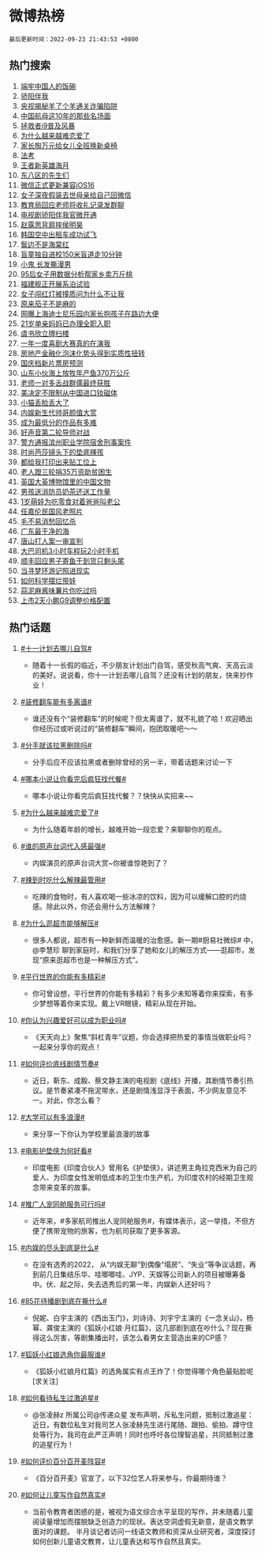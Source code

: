 # 微博热榜

`最后更新时间：2022-09-23 21:43:53 +0800`

## 热门搜索

1. [端牢中国人的饭碗](https://m.weibo.cn/search?containerid=100103type%3D1%26t%3D10%26q%3D%23%E7%AB%AF%E7%89%A2%E4%B8%AD%E5%9B%BD%E4%BA%BA%E7%9A%84%E9%A5%AD%E7%A2%97%23&stream_entry_id=51&isnewpage=1&extparam=seat%3D1%26cate%3D10103%26dgr%3D0%26filter_type%3Drealtimehot%26c_type%3D51%26pos%3D0%26display_time%3D1663940631%26pre_seqid%3D166394063180004172299&luicode=10000011&lfid=106003type%253D25%2526t%253D3%2526disable_hot%253D1%2526filter_type%253Drealtimehot)
1. [骄阳伴我](https://m.weibo.cn/search?containerid=100103type%3D1%26t%3D10%26q%3D%E9%AA%84%E9%98%B3%E4%BC%B4%E6%88%91&stream_entry_id=31&isnewpage=1&extparam=seat%3D1%26band_rank%3D1%26q%3D%25E9%25AA%2584%25E9%2598%25B3%25E4%25BC%25B4%25E6%2588%2591%26dgr%3D0%26c_type%3D31%26pos%3D0%26lcate%3D5001%26realpos%3D1%26filter_type%3Drealtimehot%26flag%3D0%26cate%3D0%26display_time%3D1663940631%26pre_seqid%3D166394063180004172299&luicode=10000011&lfid=106003type%253D25%2526t%253D3%2526disable_hot%253D1%2526filter_type%253Drealtimehot)
1. [央视揭秘羊了个羊通关诈骗陷阱](https://m.weibo.cn/search?containerid=100103type%3D1%26t%3D10%26q%3D%23%E5%A4%AE%E8%A7%86%E6%8F%AD%E7%A7%98%E7%BE%8A%E4%BA%86%E4%B8%AA%E7%BE%8A%E9%80%9A%E5%85%B3%E8%AF%88%E9%AA%97%E9%99%B7%E9%98%B1%23&stream_entry_id=31&isnewpage=1&extparam=seat%3D1%26band_rank%3D2%26q%3D%2523%25E5%25A4%25AE%25E8%25A7%2586%25E6%258F%25AD%25E7%25A7%2598%25E7%25BE%258A%25E4%25BA%2586%25E4%25B8%25AA%25E7%25BE%258A%25E9%2580%259A%25E5%2585%25B3%25E8%25AF%2588%25E9%25AA%2597%25E9%2599%25B7%25E9%2598%25B1%2523%26dgr%3D0%26c_type%3D31%26pos%3D1%26lcate%3D5001%26realpos%3D2%26filter_type%3Drealtimehot%26flag%3D2%26cate%3D0%26display_time%3D1663940631%26pre_seqid%3D166394063180004172299&luicode=10000011&lfid=106003type%253D25%2526t%253D3%2526disable_hot%253D1%2526filter_type%253Drealtimehot)
1. [中国航母这10年的那些名场面](https://m.weibo.cn/search?containerid=100103type%3D1%26t%3D10%26q%3D%23%E4%B8%AD%E5%9B%BD%E8%88%AA%E6%AF%8D%E8%BF%9910%E5%B9%B4%E7%9A%84%E9%82%A3%E4%BA%9B%E5%90%8D%E5%9C%BA%E9%9D%A2%23&stream_entry_id=31&isnewpage=1&extparam=seat%3D1%26band_rank%3D3%26q%3D%2523%25E4%25B8%25AD%25E5%259B%25BD%25E8%2588%25AA%25E6%25AF%258D%25E8%25BF%259910%25E5%25B9%25B4%25E7%259A%2584%25E9%2582%25A3%25E4%25BA%259B%25E5%2590%258D%25E5%259C%25BA%25E9%259D%25A2%2523%26dgr%3D0%26c_type%3D31%26pos%3D2%26lcate%3D5001%26realpos%3D3%26filter_type%3Drealtimehot%26flag%3D0%26cate%3D0%26display_time%3D1663940631%26pre_seqid%3D166394063180004172299&luicode=10000011&lfid=106003type%253D25%2526t%253D3%2526disable_hot%253D1%2526filter_type%253Drealtimehot)
1. [拯救者i9普及风暴](https://m.weibo.cn/search?containerid=100103type%3D1%26t%3D10%26q%3D%23%E6%8B%AF%E6%95%91%E8%80%85i9%E6%99%AE%E5%8F%8A%E9%A3%8E%E6%9A%B4%23&stream_entry_id=31&isnewpage=1&extparam=seat%3D1%26band_rank%3D4%26q%3D%2523%25E6%258B%25AF%25E6%2595%2591%25E8%2580%2585i9%25E6%2599%25AE%25E5%258F%258A%25E9%25A3%258E%25E6%259A%25B4%2523%26dgr%3D0%26c_type%3D31%26topic_ad%3D1%26pos%3D3%26lcate%3D5001%26filter_type%3Drealtimehot%26cate%3D0%26adid%3D166069%26display_time%3D1663940631%26pre_seqid%3D166394063180004172299&luicode=10000011&lfid=106003type%253D25%2526t%253D3%2526disable_hot%253D1%2526filter_type%253Drealtimehot)
1. [为什么越来越难恋爱了](https://m.weibo.cn/search?containerid=100103type%3D1%26t%3D10%26q%3D%23%E4%B8%BA%E4%BB%80%E4%B9%88%E8%B6%8A%E6%9D%A5%E8%B6%8A%E9%9A%BE%E6%81%8B%E7%88%B1%E4%BA%86%23&stream_entry_id=31&isnewpage=1&extparam=seat%3D1%26band_rank%3D4%26q%3D%2523%25E4%25B8%25BA%25E4%25BB%2580%25E4%25B9%2588%25E8%25B6%258A%25E6%259D%25A5%25E8%25B6%258A%25E9%259A%25BE%25E6%2581%258B%25E7%2588%25B1%25E4%25BA%2586%2523%26dgr%3D0%26c_type%3D31%26pos%3D4%26lcate%3D5001%26realpos%3D4%26filter_type%3Drealtimehot%26flag%3D0%26cate%3D0%26display_time%3D1663940631%26pre_seqid%3D166394063180004172299&luicode=10000011&lfid=106003type%253D25%2526t%253D3%2526disable_hot%253D1%2526filter_type%253Drealtimehot)
1. [家长掏万元给女儿全班换新桌椅](https://m.weibo.cn/search?containerid=100103type%3D1%26t%3D10%26q%3D%23%E5%AE%B6%E9%95%BF%E6%8E%8F%E4%B8%87%E5%85%83%E7%BB%99%E5%A5%B3%E5%84%BF%E5%85%A8%E7%8F%AD%E6%8D%A2%E6%96%B0%E6%A1%8C%E6%A4%85%23&stream_entry_id=31&isnewpage=1&extparam=seat%3D1%26band_rank%3D5%26q%3D%2523%25E5%25AE%25B6%25E9%2595%25BF%25E6%258E%258F%25E4%25B8%2587%25E5%2585%2583%25E7%25BB%2599%25E5%25A5%25B3%25E5%2584%25BF%25E5%2585%25A8%25E7%258F%25AD%25E6%258D%25A2%25E6%2596%25B0%25E6%25A1%258C%25E6%25A4%2585%2523%26dgr%3D0%26c_type%3D31%26pos%3D5%26lcate%3D5001%26realpos%3D5%26filter_type%3Drealtimehot%26flag%3D0%26cate%3D0%26display_time%3D1663940631%26pre_seqid%3D166394063180004172299&luicode=10000011&lfid=106003type%253D25%2526t%253D3%2526disable_hot%253D1%2526filter_type%253Drealtimehot)
1. [法考](https://m.weibo.cn/search?containerid=100103type%3D1%26t%3D10%26q%3D%E6%B3%95%E8%80%83&stream_entry_id=31&isnewpage=1&extparam=seat%3D1%26band_rank%3D6%26q%3D%25E6%25B3%2595%25E8%2580%2583%26dgr%3D0%26c_type%3D31%26pos%3D6%26lcate%3D5001%26realpos%3D6%26filter_type%3Drealtimehot%26flag%3D1%26cate%3D0%26display_time%3D1663940631%26pre_seqid%3D166394063180004172299&luicode=10000011&lfid=106003type%253D25%2526t%253D3%2526disable_hot%253D1%2526filter_type%253Drealtimehot)
1. [王者新英雄海月](https://m.weibo.cn/search?containerid=100103type%3D1%26t%3D10%26q%3D%23%E7%8E%8B%E8%80%85%E6%96%B0%E8%8B%B1%E9%9B%84%E6%B5%B7%E6%9C%88%23&stream_entry_id=31&isnewpage=1&extparam=seat%3D1%26band_rank%3D7%26q%3D%2523%25E7%258E%258B%25E8%2580%2585%25E6%2596%25B0%25E8%258B%25B1%25E9%259B%2584%25E6%25B5%25B7%25E6%259C%2588%2523%26dgr%3D0%26c_type%3D31%26pos%3D7%26lcate%3D5001%26filter_type%3Drealtimehot%26cate%3D0%26adid%3D166463%26display_time%3D1663940631%26pre_seqid%3D166394063180004172299&luicode=10000011&lfid=106003type%253D25%2526t%253D3%2526disable_hot%253D1%2526filter_type%253Drealtimehot)
1. [东八区的先生们](https://m.weibo.cn/search?containerid=100103type%3D1%26t%3D10%26q%3D%E4%B8%9C%E5%85%AB%E5%8C%BA%E7%9A%84%E5%85%88%E7%94%9F%E4%BB%AC&stream_entry_id=31&isnewpage=1&extparam=seat%3D1%26band_rank%3D7%26q%3D%25E4%25B8%259C%25E5%2585%25AB%25E5%258C%25BA%25E7%259A%2584%25E5%2585%2588%25E7%2594%259F%25E4%25BB%25AC%26dgr%3D0%26c_type%3D31%26pos%3D8%26lcate%3D5001%26realpos%3D7%26filter_type%3Drealtimehot%26flag%3D1%26cate%3D0%26display_time%3D1663940631%26pre_seqid%3D166394063180004172299&luicode=10000011&lfid=106003type%253D25%2526t%253D3%2526disable_hot%253D1%2526filter_type%253Drealtimehot)
1. [微信正式更新兼容iOS16](https://m.weibo.cn/search?containerid=100103type%3D1%26t%3D10%26q%3D%23%E5%BE%AE%E4%BF%A1%E6%AD%A3%E5%BC%8F%E6%9B%B4%E6%96%B0%E5%85%BC%E5%AE%B9iOS16%23&stream_entry_id=31&isnewpage=1&extparam=seat%3D1%26band_rank%3D8%26q%3D%2523%25E5%25BE%25AE%25E4%25BF%25A1%25E6%25AD%25A3%25E5%25BC%258F%25E6%259B%25B4%25E6%2596%25B0%25E5%2585%25BC%25E5%25AE%25B9iOS16%2523%26dgr%3D0%26c_type%3D31%26pos%3D9%26lcate%3D5001%26realpos%3D8%26filter_type%3Drealtimehot%26flag%3D1%26cate%3D0%26display_time%3D1663940631%26pre_seqid%3D166394063180004172299&luicode=10000011&lfid=106003type%253D25%2526t%253D3%2526disable_hot%253D1%2526filter_type%253Drealtimehot)
1. [女子深夜假装去世母亲给自己回微信](https://m.weibo.cn/search?containerid=100103type%3D1%26t%3D10%26q%3D%23%E5%A5%B3%E5%AD%90%E6%B7%B1%E5%A4%9C%E5%81%87%E8%A3%85%E5%8E%BB%E4%B8%96%E6%AF%8D%E4%BA%B2%E7%BB%99%E8%87%AA%E5%B7%B1%E5%9B%9E%E5%BE%AE%E4%BF%A1%23&stream_entry_id=31&isnewpage=1&extparam=seat%3D1%26band_rank%3D9%26q%3D%2523%25E5%25A5%25B3%25E5%25AD%2590%25E6%25B7%25B1%25E5%25A4%259C%25E5%2581%2587%25E8%25A3%2585%25E5%258E%25BB%25E4%25B8%2596%25E6%25AF%258D%25E4%25BA%25B2%25E7%25BB%2599%25E8%2587%25AA%25E5%25B7%25B1%25E5%259B%259E%25E5%25BE%25AE%25E4%25BF%25A1%2523%26dgr%3D0%26c_type%3D31%26pos%3D10%26lcate%3D5001%26realpos%3D9%26filter_type%3Drealtimehot%26flag%3D2%26cate%3D0%26display_time%3D1663940631%26pre_seqid%3D166394063180004172299&luicode=10000011&lfid=106003type%253D25%2526t%253D3%2526disable_hot%253D1%2526filter_type%253Drealtimehot)
1. [教育局回应老师将收礼记录发群聊](https://m.weibo.cn/search?containerid=100103type%3D1%26t%3D10%26q%3D%23%E6%95%99%E8%82%B2%E5%B1%80%E5%9B%9E%E5%BA%94%E8%80%81%E5%B8%88%E5%B0%86%E6%94%B6%E7%A4%BC%E8%AE%B0%E5%BD%95%E5%8F%91%E7%BE%A4%E8%81%8A%23&stream_entry_id=31&isnewpage=1&extparam=seat%3D1%26band_rank%3D10%26q%3D%2523%25E6%2595%2599%25E8%2582%25B2%25E5%25B1%2580%25E5%259B%259E%25E5%25BA%2594%25E8%2580%2581%25E5%25B8%2588%25E5%25B0%2586%25E6%2594%25B6%25E7%25A4%25BC%25E8%25AE%25B0%25E5%25BD%2595%25E5%258F%2591%25E7%25BE%25A4%25E8%2581%258A%2523%26dgr%3D0%26c_type%3D31%26pos%3D11%26lcate%3D5001%26realpos%3D10%26filter_type%3Drealtimehot%26flag%3D0%26cate%3D0%26display_time%3D1663940631%26pre_seqid%3D166394063180004172299&luicode=10000011&lfid=106003type%253D25%2526t%253D3%2526disable_hot%253D1%2526filter_type%253Drealtimehot)
1. [电视剧骄阳伴我官微开通](https://m.weibo.cn/search?containerid=100103type%3D1%26t%3D10%26q%3D%23%E7%94%B5%E8%A7%86%E5%89%A7%E9%AA%84%E9%98%B3%E4%BC%B4%E6%88%91%E5%AE%98%E5%BE%AE%E5%BC%80%E9%80%9A%23&stream_entry_id=31&isnewpage=1&extparam=seat%3D1%26band_rank%3D11%26q%3D%2523%25E7%2594%25B5%25E8%25A7%2586%25E5%2589%25A7%25E9%25AA%2584%25E9%2598%25B3%25E4%25BC%25B4%25E6%2588%2591%25E5%25AE%2598%25E5%25BE%25AE%25E5%25BC%2580%25E9%2580%259A%2523%26dgr%3D0%26c_type%3D31%26pos%3D12%26lcate%3D5001%26realpos%3D11%26filter_type%3Drealtimehot%26flag%3D0%26cate%3D0%26display_time%3D1663940631%26pre_seqid%3D166394063180004172299&luicode=10000011&lfid=106003type%253D25%2526t%253D3%2526disable_hot%253D1%2526filter_type%253Drealtimehot)
1. [赵露思背肩摔侯明昊](https://m.weibo.cn/search?containerid=100103type%3D1%26t%3D10%26q%3D%23%E8%B5%B5%E9%9C%B2%E6%80%9D%E8%83%8C%E8%82%A9%E6%91%94%E4%BE%AF%E6%98%8E%E6%98%8A%23&stream_entry_id=31&isnewpage=1&extparam=seat%3D1%26band_rank%3D12%26q%3D%2523%25E8%25B5%25B5%25E9%259C%25B2%25E6%2580%259D%25E8%2583%258C%25E8%2582%25A9%25E6%2591%2594%25E4%25BE%25AF%25E6%2598%258E%25E6%2598%258A%2523%26dgr%3D0%26c_type%3D31%26pos%3D13%26lcate%3D5001%26realpos%3D12%26filter_type%3Drealtimehot%26flag%3D0%26cate%3D0%26display_time%3D1663940631%26pre_seqid%3D166394063180004172299&luicode=10000011&lfid=106003type%253D25%2526t%253D3%2526disable_hot%253D1%2526filter_type%253Drealtimehot)
1. [韩国空中出租车成功试飞](https://m.weibo.cn/search?containerid=100103type%3D1%26t%3D10%26q%3D%23%E9%9F%A9%E5%9B%BD%E7%A9%BA%E4%B8%AD%E5%87%BA%E7%A7%9F%E8%BD%A6%E6%88%90%E5%8A%9F%E8%AF%95%E9%A3%9E%23&stream_entry_id=31&isnewpage=1&extparam=seat%3D1%26band_rank%3D13%26q%3D%2523%25E9%259F%25A9%25E5%259B%25BD%25E7%25A9%25BA%25E4%25B8%25AD%25E5%2587%25BA%25E7%25A7%259F%25E8%25BD%25A6%25E6%2588%2590%25E5%258A%259F%25E8%25AF%2595%25E9%25A3%259E%2523%26dgr%3D0%26c_type%3D31%26pos%3D14%26lcate%3D5001%26realpos%3D13%26filter_type%3Drealtimehot%26flag%3D0%26cate%3D0%26display_time%3D1663940631%26pre_seqid%3D166394063180004172299&luicode=10000011&lfid=106003type%253D25%2526t%253D3%2526disable_hot%253D1%2526filter_type%253Drealtimehot)
1. [鬓边不是海棠红](https://m.weibo.cn/search?containerid=100103type%3D1%26t%3D10%26q%3D%23%E9%AC%93%E8%BE%B9%E4%B8%8D%E6%98%AF%E6%B5%B7%E6%A3%A0%E7%BA%A2%23&stream_entry_id=31&isnewpage=1&extparam=seat%3D1%26band_rank%3D14%26q%3D%2523%25E9%25AC%2593%25E8%25BE%25B9%25E4%25B8%258D%25E6%2598%25AF%25E6%25B5%25B7%25E6%25A3%25A0%25E7%25BA%25A2%2523%26dgr%3D0%26c_type%3D31%26pos%3D15%26lcate%3D5001%26realpos%3D14%26filter_type%3Drealtimehot%26flag%3D0%26cate%3D0%26display_time%3D1663940631%26pre_seqid%3D166394063180004172299&luicode=10000011&lfid=106003type%253D25%2526t%253D3%2526disable_hot%253D1%2526filter_type%253Drealtimehot)
1. [盲童独自进校150米盲道走10分钟](https://m.weibo.cn/search?containerid=100103type%3D1%26t%3D10%26q%3D%23%E7%9B%B2%E7%AB%A5%E7%8B%AC%E8%87%AA%E8%BF%9B%E6%A0%A1150%E7%B1%B3%E7%9B%B2%E9%81%93%E8%B5%B010%E5%88%86%E9%92%9F%23&stream_entry_id=31&isnewpage=1&extparam=seat%3D1%26band_rank%3D15%26q%3D%2523%25E7%259B%25B2%25E7%25AB%25A5%25E7%258B%25AC%25E8%2587%25AA%25E8%25BF%259B%25E6%25A0%25A1150%25E7%25B1%25B3%25E7%259B%25B2%25E9%2581%2593%25E8%25B5%25B010%25E5%2588%2586%25E9%2592%259F%2523%26dgr%3D0%26c_type%3D31%26pos%3D16%26lcate%3D5001%26realpos%3D15%26filter_type%3Drealtimehot%26flag%3D0%26cate%3D0%26adid%3D166548%26display_time%3D1663940631%26pre_seqid%3D166394063180004172299&luicode=10000011&lfid=106003type%253D25%2526t%253D3%2526disable_hot%253D1%2526filter_type%253Drealtimehot)
1. [小鬼 长发撕漫男](https://m.weibo.cn/search?containerid=100103type%3D1%26t%3D10%26q%3D%E5%B0%8F%E9%AC%BC+%E9%95%BF%E5%8F%91%E6%92%95%E6%BC%AB%E7%94%B7&stream_entry_id=31&isnewpage=1&extparam=seat%3D1%26band_rank%3D16%26q%3D%25E5%25B0%258F%25E9%25AC%25BC%2520%25E9%2595%25BF%25E5%258F%2591%25E6%2592%2595%25E6%25BC%25AB%25E7%2594%25B7%26dgr%3D0%26c_type%3D31%26pos%3D17%26lcate%3D5001%26realpos%3D16%26filter_type%3Drealtimehot%26flag%3D0%26cate%3D0%26display_time%3D1663940631%26pre_seqid%3D166394063180004172299&luicode=10000011&lfid=106003type%253D25%2526t%253D3%2526disable_hot%253D1%2526filter_type%253Drealtimehot)
1. [95后女子用数据分析帮家乡卖万斤桃](https://m.weibo.cn/search?containerid=100103type%3D1%26t%3D10%26q%3D%2395%E5%90%8E%E5%A5%B3%E5%AD%90%E7%94%A8%E6%95%B0%E6%8D%AE%E5%88%86%E6%9E%90%E5%B8%AE%E5%AE%B6%E4%B9%A1%E5%8D%96%E4%B8%87%E6%96%A4%E6%A1%83%23&stream_entry_id=31&isnewpage=1&extparam=seat%3D1%26band_rank%3D17%26q%3D%252395%25E5%2590%258E%25E5%25A5%25B3%25E5%25AD%2590%25E7%2594%25A8%25E6%2595%25B0%25E6%258D%25AE%25E5%2588%2586%25E6%259E%2590%25E5%25B8%25AE%25E5%25AE%25B6%25E4%25B9%25A1%25E5%258D%2596%25E4%25B8%2587%25E6%2596%25A4%25E6%25A1%2583%2523%26dgr%3D0%26c_type%3D31%26pos%3D18%26lcate%3D5001%26realpos%3D17%26filter_type%3Drealtimehot%26flag%3D1%26cate%3D0%26display_time%3D1663940631%26pre_seqid%3D166394063180004172299&luicode=10000011&lfid=106003type%253D25%2526t%253D3%2526disable_hot%253D1%2526filter_type%253Drealtimehot)
1. [福建舰正开展系泊试验](https://m.weibo.cn/search?containerid=100103type%3D1%26t%3D10%26q%3D%23%E7%A6%8F%E5%BB%BA%E8%88%B0%E6%AD%A3%E5%BC%80%E5%B1%95%E7%B3%BB%E6%B3%8A%E8%AF%95%E9%AA%8C%23&stream_entry_id=31&isnewpage=1&extparam=seat%3D1%26band_rank%3D18%26q%3D%2523%25E7%25A6%258F%25E5%25BB%25BA%25E8%2588%25B0%25E6%25AD%25A3%25E5%25BC%2580%25E5%25B1%2595%25E7%25B3%25BB%25E6%25B3%258A%25E8%25AF%2595%25E9%25AA%258C%2523%26dgr%3D0%26c_type%3D31%26pos%3D19%26lcate%3D5001%26realpos%3D18%26filter_type%3Drealtimehot%26flag%3D1%26cate%3D0%26display_time%3D1663940631%26pre_seqid%3D166394063180004172299&luicode=10000011&lfid=106003type%253D25%2526t%253D3%2526disable_hot%253D1%2526filter_type%253Drealtimehot)
1. [女子闯红灯被撞质问为什么不让我](https://m.weibo.cn/search?containerid=100103type%3D1%26t%3D10%26q%3D%23%E5%A5%B3%E5%AD%90%E9%97%AF%E7%BA%A2%E7%81%AF%E8%A2%AB%E6%92%9E%E8%B4%A8%E9%97%AE%E4%B8%BA%E4%BB%80%E4%B9%88%E4%B8%8D%E8%AE%A9%E6%88%91%23&stream_entry_id=31&isnewpage=1&extparam=seat%3D1%26band_rank%3D19%26q%3D%2523%25E5%25A5%25B3%25E5%25AD%2590%25E9%2597%25AF%25E7%25BA%25A2%25E7%2581%25AF%25E8%25A2%25AB%25E6%2592%259E%25E8%25B4%25A8%25E9%2597%25AE%25E4%25B8%25BA%25E4%25BB%2580%25E4%25B9%2588%25E4%25B8%258D%25E8%25AE%25A9%25E6%2588%2591%2523%26dgr%3D0%26c_type%3D31%26pos%3D20%26lcate%3D5001%26realpos%3D19%26filter_type%3Drealtimehot%26flag%3D0%26cate%3D0%26display_time%3D1663940631%26pre_seqid%3D166394063180004172299&luicode=10000011&lfid=106003type%253D25%2526t%253D3%2526disable_hot%253D1%2526filter_type%253Drealtimehot)
1. [原来茄子不是麻的](https://m.weibo.cn/search?containerid=100103type%3D1%26t%3D10%26q%3D%23%E5%8E%9F%E6%9D%A5%E8%8C%84%E5%AD%90%E4%B8%8D%E6%98%AF%E9%BA%BB%E7%9A%84%23&stream_entry_id=31&isnewpage=1&extparam=seat%3D1%26band_rank%3D20%26q%3D%2523%25E5%258E%259F%25E6%259D%25A5%25E8%258C%2584%25E5%25AD%2590%25E4%25B8%258D%25E6%2598%25AF%25E9%25BA%25BB%25E7%259A%2584%2523%26dgr%3D0%26c_type%3D31%26pos%3D21%26lcate%3D5001%26realpos%3D20%26filter_type%3Drealtimehot%26flag%3D1%26cate%3D0%26display_time%3D1663940631%26pre_seqid%3D166394063180004172299&luicode=10000011&lfid=106003type%253D25%2526t%253D3%2526disable_hot%253D1%2526filter_type%253Drealtimehot)
1. [网曝上海迪士尼乐园内家长抱孩子在路边大便](https://m.weibo.cn/search?containerid=100103type%3D1%26t%3D10%26q%3D%23%E7%BD%91%E6%9B%9D%E4%B8%8A%E6%B5%B7%E8%BF%AA%E5%A3%AB%E5%B0%BC%E4%B9%90%E5%9B%AD%E5%86%85%E5%AE%B6%E9%95%BF%E6%8A%B1%E5%AD%A9%E5%AD%90%E5%9C%A8%E8%B7%AF%E8%BE%B9%E5%A4%A7%E4%BE%BF%23&stream_entry_id=31&isnewpage=1&extparam=seat%3D1%26band_rank%3D21%26q%3D%2523%25E7%25BD%2591%25E6%259B%259D%25E4%25B8%258A%25E6%25B5%25B7%25E8%25BF%25AA%25E5%25A3%25AB%25E5%25B0%25BC%25E4%25B9%2590%25E5%259B%25AD%25E5%2586%2585%25E5%25AE%25B6%25E9%2595%25BF%25E6%258A%25B1%25E5%25AD%25A9%25E5%25AD%2590%25E5%259C%25A8%25E8%25B7%25AF%25E8%25BE%25B9%25E5%25A4%25A7%25E4%25BE%25BF%2523%26dgr%3D0%26c_type%3D31%26pos%3D22%26lcate%3D5001%26realpos%3D21%26filter_type%3Drealtimehot%26flag%3D0%26cate%3D0%26display_time%3D1663940631%26pre_seqid%3D166394063180004172299&luicode=10000011&lfid=106003type%253D25%2526t%253D3%2526disable_hot%253D1%2526filter_type%253Drealtimehot)
1. [21岁单亲妈妈已办理全职入职](https://m.weibo.cn/search?containerid=100103type%3D1%26t%3D10%26q%3D%2321%E5%B2%81%E5%8D%95%E4%BA%B2%E5%A6%88%E5%A6%88%E5%B7%B2%E5%8A%9E%E7%90%86%E5%85%A8%E8%81%8C%E5%85%A5%E8%81%8C%23&stream_entry_id=31&isnewpage=1&extparam=seat%3D1%26band_rank%3D22%26q%3D%252321%25E5%25B2%2581%25E5%258D%2595%25E4%25BA%25B2%25E5%25A6%2588%25E5%25A6%2588%25E5%25B7%25B2%25E5%258A%259E%25E7%2590%2586%25E5%2585%25A8%25E8%2581%258C%25E5%2585%25A5%25E8%2581%258C%2523%26dgr%3D0%26c_type%3D31%26pos%3D23%26lcate%3D5001%26realpos%3D22%26filter_type%3Drealtimehot%26flag%3D0%26cate%3D0%26display_time%3D1663940631%26pre_seqid%3D166394063180004172299&luicode=10000011&lfid=106003type%253D25%2526t%253D3%2526disable_hot%253D1%2526filter_type%253Drealtimehot)
1. [虞书欣立牌扫楼](https://m.weibo.cn/search?containerid=100103type%3D1%26t%3D10%26q%3D%23%E8%99%9E%E4%B9%A6%E6%AC%A3%E7%AB%8B%E7%89%8C%E6%89%AB%E6%A5%BC%23&stream_entry_id=31&isnewpage=1&extparam=seat%3D1%26band_rank%3D23%26q%3D%2523%25E8%2599%259E%25E4%25B9%25A6%25E6%25AC%25A3%25E7%25AB%258B%25E7%2589%258C%25E6%2589%25AB%25E6%25A5%25BC%2523%26dgr%3D0%26c_type%3D31%26pos%3D24%26lcate%3D5001%26realpos%3D23%26filter_type%3Drealtimehot%26flag%3D1%26cate%3D0%26display_time%3D1663940631%26pre_seqid%3D166394063180004172299&luicode=10000011&lfid=106003type%253D25%2526t%253D3%2526disable_hot%253D1%2526filter_type%253Drealtimehot)
1. [一年一度喜剧大赛真的在演我](https://m.weibo.cn/search?containerid=100103type%3D1%26t%3D10%26q%3D%23%E4%B8%80%E5%B9%B4%E4%B8%80%E5%BA%A6%E5%96%9C%E5%89%A7%E5%A4%A7%E8%B5%9B%E7%9C%9F%E7%9A%84%E5%9C%A8%E6%BC%94%E6%88%91%23&stream_entry_id=31&isnewpage=1&extparam=seat%3D1%26band_rank%3D24%26q%3D%2523%25E4%25B8%2580%25E5%25B9%25B4%25E4%25B8%2580%25E5%25BA%25A6%25E5%2596%259C%25E5%2589%25A7%25E5%25A4%25A7%25E8%25B5%259B%25E7%259C%259F%25E7%259A%2584%25E5%259C%25A8%25E6%25BC%2594%25E6%2588%2591%2523%26dgr%3D0%26c_type%3D31%26pos%3D25%26lcate%3D5001%26realpos%3D24%26filter_type%3Drealtimehot%26flag%3D1%26cate%3D0%26display_time%3D1663940631%26pre_seqid%3D166394063180004172299&luicode=10000011&lfid=106003type%253D25%2526t%253D3%2526disable_hot%253D1%2526filter_type%253Drealtimehot)
1. [房地产金融化泡沫化势头得到实质性扭转](https://m.weibo.cn/search?containerid=100103type%3D1%26t%3D10%26q%3D%23%E6%88%BF%E5%9C%B0%E4%BA%A7%E9%87%91%E8%9E%8D%E5%8C%96%E6%B3%A1%E6%B2%AB%E5%8C%96%E5%8A%BF%E5%A4%B4%E5%BE%97%E5%88%B0%E5%AE%9E%E8%B4%A8%E6%80%A7%E6%89%AD%E8%BD%AC%23&stream_entry_id=31&isnewpage=1&extparam=seat%3D1%26band_rank%3D25%26q%3D%2523%25E6%2588%25BF%25E5%259C%25B0%25E4%25BA%25A7%25E9%2587%2591%25E8%259E%258D%25E5%258C%2596%25E6%25B3%25A1%25E6%25B2%25AB%25E5%258C%2596%25E5%258A%25BF%25E5%25A4%25B4%25E5%25BE%2597%25E5%2588%25B0%25E5%25AE%259E%25E8%25B4%25A8%25E6%2580%25A7%25E6%2589%25AD%25E8%25BD%25AC%2523%26dgr%3D0%26c_type%3D31%26pos%3D26%26lcate%3D5001%26realpos%3D25%26filter_type%3Drealtimehot%26flag%3D0%26cate%3D0%26display_time%3D1663940631%26pre_seqid%3D166394063180004172299&luicode=10000011&lfid=106003type%253D25%2526t%253D3%2526disable_hot%253D1%2526filter_type%253Drealtimehot)
1. [国庆档新片票房预测](https://m.weibo.cn/search?containerid=100103type%3D1%26t%3D10%26q%3D%23%E5%9B%BD%E5%BA%86%E6%A1%A3%E6%96%B0%E7%89%87%E7%A5%A8%E6%88%BF%E9%A2%84%E6%B5%8B%23&stream_entry_id=31&isnewpage=1&extparam=seat%3D1%26band_rank%3D26%26q%3D%2523%25E5%259B%25BD%25E5%25BA%2586%25E6%25A1%25A3%25E6%2596%25B0%25E7%2589%2587%25E7%25A5%25A8%25E6%2588%25BF%25E9%25A2%2584%25E6%25B5%258B%2523%26dgr%3D0%26c_type%3D31%26pos%3D27%26lcate%3D5001%26realpos%3D26%26filter_type%3Drealtimehot%26flag%3D1%26cate%3D0%26display_time%3D1663940631%26pre_seqid%3D166394063180004172299&luicode=10000011&lfid=106003type%253D25%2526t%253D3%2526disable_hot%253D1%2526filter_type%253Drealtimehot)
1. [山东小伙海上放牧年产鱼370万公斤](https://m.weibo.cn/search?containerid=100103type%3D1%26t%3D10%26q%3D%23%E5%B1%B1%E4%B8%9C%E5%B0%8F%E4%BC%99%E6%B5%B7%E4%B8%8A%E6%94%BE%E7%89%A7%E5%B9%B4%E4%BA%A7%E9%B1%BC370%E4%B8%87%E5%85%AC%E6%96%A4%23&stream_entry_id=31&isnewpage=1&extparam=seat%3D1%26band_rank%3D27%26q%3D%2523%25E5%25B1%25B1%25E4%25B8%259C%25E5%25B0%258F%25E4%25BC%2599%25E6%25B5%25B7%25E4%25B8%258A%25E6%2594%25BE%25E7%2589%25A7%25E5%25B9%25B4%25E4%25BA%25A7%25E9%25B1%25BC370%25E4%25B8%2587%25E5%2585%25AC%25E6%2596%25A4%2523%26dgr%3D0%26c_type%3D31%26pos%3D28%26lcate%3D5001%26realpos%3D27%26filter_type%3Drealtimehot%26flag%3D1%26cate%3D0%26display_time%3D1663940631%26pre_seqid%3D166394063180004172299&luicode=10000011&lfid=106003type%253D25%2526t%253D3%2526disable_hot%253D1%2526filter_type%253Drealtimehot)
1. [老师一对多舌战群儒最终获胜](https://m.weibo.cn/search?containerid=100103type%3D1%26t%3D10%26q%3D%23%E8%80%81%E5%B8%88%E4%B8%80%E5%AF%B9%E5%A4%9A%E8%88%8C%E6%88%98%E7%BE%A4%E5%84%92%E6%9C%80%E7%BB%88%E8%8E%B7%E8%83%9C%23&stream_entry_id=31&isnewpage=1&extparam=seat%3D1%26band_rank%3D28%26q%3D%2523%25E8%2580%2581%25E5%25B8%2588%25E4%25B8%2580%25E5%25AF%25B9%25E5%25A4%259A%25E8%2588%258C%25E6%2588%2598%25E7%25BE%25A4%25E5%2584%2592%25E6%259C%2580%25E7%25BB%2588%25E8%258E%25B7%25E8%2583%259C%2523%26dgr%3D0%26c_type%3D31%26pos%3D29%26lcate%3D5001%26realpos%3D28%26filter_type%3Drealtimehot%26flag%3D0%26cate%3D0%26display_time%3D1663940631%26pre_seqid%3D166394063180004172299&luicode=10000011&lfid=106003type%253D25%2526t%253D3%2526disable_hot%253D1%2526filter_type%253Drealtimehot)
1. [美决定不限制从中国进口钕磁体](https://m.weibo.cn/search?containerid=100103type%3D1%26t%3D10%26q%3D%23%E7%BE%8E%E5%86%B3%E5%AE%9A%E4%B8%8D%E9%99%90%E5%88%B6%E4%BB%8E%E4%B8%AD%E5%9B%BD%E8%BF%9B%E5%8F%A3%E9%92%95%E7%A3%81%E4%BD%93%23&stream_entry_id=31&isnewpage=1&extparam=seat%3D1%26band_rank%3D29%26q%3D%2523%25E7%25BE%258E%25E5%2586%25B3%25E5%25AE%259A%25E4%25B8%258D%25E9%2599%2590%25E5%2588%25B6%25E4%25BB%258E%25E4%25B8%25AD%25E5%259B%25BD%25E8%25BF%259B%25E5%258F%25A3%25E9%2592%2595%25E7%25A3%2581%25E4%25BD%2593%2523%26dgr%3D0%26c_type%3D31%26pos%3D30%26lcate%3D5001%26realpos%3D29%26filter_type%3Drealtimehot%26flag%3D0%26cate%3D0%26display_time%3D1663940631%26pre_seqid%3D166394063180004172299&luicode=10000011&lfid=106003type%253D25%2526t%253D3%2526disable_hot%253D1%2526filter_type%253Drealtimehot)
1. [小猫丢脸丢大了](https://m.weibo.cn/search?containerid=100103type%3D1%26t%3D10%26q%3D%23%E5%B0%8F%E7%8C%AB%E4%B8%A2%E8%84%B8%E4%B8%A2%E5%A4%A7%E4%BA%86%23&stream_entry_id=31&isnewpage=1&extparam=seat%3D1%26band_rank%3D30%26q%3D%2523%25E5%25B0%258F%25E7%258C%25AB%25E4%25B8%25A2%25E8%2584%25B8%25E4%25B8%25A2%25E5%25A4%25A7%25E4%25BA%2586%2523%26dgr%3D0%26c_type%3D31%26pos%3D31%26lcate%3D5001%26realpos%3D30%26filter_type%3Drealtimehot%26flag%3D0%26cate%3D0%26display_time%3D1663940631%26pre_seqid%3D166394063180004172299&luicode=10000011&lfid=106003type%253D25%2526t%253D3%2526disable_hot%253D1%2526filter_type%253Drealtimehot)
1. [内娱新生代帅哥颜值大赏](https://m.weibo.cn/search?containerid=100103type%3D1%26t%3D10%26q%3D%23%E5%86%85%E5%A8%B1%E6%96%B0%E7%94%9F%E4%BB%A3%E5%B8%85%E5%93%A5%E9%A2%9C%E5%80%BC%E5%A4%A7%E8%B5%8F%23&stream_entry_id=31&isnewpage=1&extparam=seat%3D1%26band_rank%3D31%26q%3D%2523%25E5%2586%2585%25E5%25A8%25B1%25E6%2596%25B0%25E7%2594%259F%25E4%25BB%25A3%25E5%25B8%2585%25E5%2593%25A5%25E9%25A2%259C%25E5%2580%25BC%25E5%25A4%25A7%25E8%25B5%258F%2523%26dgr%3D0%26c_type%3D31%26pos%3D32%26lcate%3D5001%26realpos%3D31%26filter_type%3Drealtimehot%26flag%3D0%26cate%3D0%26display_time%3D1663940631%26pre_seqid%3D166394063180004172299&luicode=10000011&lfid=106003type%253D25%2526t%253D3%2526disable_hot%253D1%2526filter_type%253Drealtimehot)
1. [成为最低分的作品有多难](https://m.weibo.cn/search?containerid=100103type%3D1%26t%3D10%26q%3D%23%E6%88%90%E4%B8%BA%E6%9C%80%E4%BD%8E%E5%88%86%E7%9A%84%E4%BD%9C%E5%93%81%E6%9C%89%E5%A4%9A%E9%9A%BE%23&stream_entry_id=31&isnewpage=1&extparam=seat%3D1%26band_rank%3D32%26q%3D%2523%25E6%2588%2590%25E4%25B8%25BA%25E6%259C%2580%25E4%25BD%258E%25E5%2588%2586%25E7%259A%2584%25E4%25BD%259C%25E5%2593%2581%25E6%259C%2589%25E5%25A4%259A%25E9%259A%25BE%2523%26dgr%3D0%26c_type%3D31%26pos%3D33%26lcate%3D5001%26realpos%3D32%26filter_type%3Drealtimehot%26flag%3D1%26cate%3D0%26display_time%3D1663940631%26pre_seqid%3D166394063180004172299&luicode=10000011&lfid=106003type%253D25%2526t%253D3%2526disable_hot%253D1%2526filter_type%253Drealtimehot)
1. [好声音第二轮导师对战](https://m.weibo.cn/search?containerid=100103type%3D1%26t%3D10%26q%3D%23%E5%A5%BD%E5%A3%B0%E9%9F%B3%E7%AC%AC%E4%BA%8C%E8%BD%AE%E5%AF%BC%E5%B8%88%E5%AF%B9%E6%88%98%23&stream_entry_id=31&isnewpage=1&extparam=seat%3D1%26band_rank%3D33%26q%3D%2523%25E5%25A5%25BD%25E5%25A3%25B0%25E9%259F%25B3%25E7%25AC%25AC%25E4%25BA%258C%25E8%25BD%25AE%25E5%25AF%25BC%25E5%25B8%2588%25E5%25AF%25B9%25E6%2588%2598%2523%26dgr%3D0%26c_type%3D31%26pos%3D34%26lcate%3D5001%26realpos%3D33%26filter_type%3Drealtimehot%26flag%3D1%26cate%3D0%26display_time%3D1663940631%26pre_seqid%3D166394063180004172299&luicode=10000011&lfid=106003type%253D25%2526t%253D3%2526disable_hot%253D1%2526filter_type%253Drealtimehot)
1. [警方通报滨州职业学院宿舍刑事案件](https://m.weibo.cn/search?containerid=100103type%3D1%26t%3D10%26q%3D%23%E8%AD%A6%E6%96%B9%E9%80%9A%E6%8A%A5%E6%BB%A8%E5%B7%9E%E8%81%8C%E4%B8%9A%E5%AD%A6%E9%99%A2%E5%AE%BF%E8%88%8D%E5%88%91%E4%BA%8B%E6%A1%88%E4%BB%B6%23&stream_entry_id=31&isnewpage=1&extparam=seat%3D1%26band_rank%3D34%26q%3D%2523%25E8%25AD%25A6%25E6%2596%25B9%25E9%2580%259A%25E6%258A%25A5%25E6%25BB%25A8%25E5%25B7%259E%25E8%2581%258C%25E4%25B8%259A%25E5%25AD%25A6%25E9%2599%25A2%25E5%25AE%25BF%25E8%2588%258D%25E5%2588%2591%25E4%25BA%258B%25E6%25A1%2588%25E4%25BB%25B6%2523%26dgr%3D0%26c_type%3D31%26pos%3D35%26lcate%3D5001%26realpos%3D34%26filter_type%3Drealtimehot%26flag%3D0%26cate%3D0%26display_time%3D1663940631%26pre_seqid%3D166394063180004172299&luicode=10000011&lfid=106003type%253D25%2526t%253D3%2526disable_hot%253D1%2526filter_type%253Drealtimehot)
1. [时尚芭莎镜头下的垫底辣孩](https://m.weibo.cn/search?containerid=100103type%3D1%26t%3D10%26q%3D%23%E6%97%B6%E5%B0%9A%E8%8A%AD%E8%8E%8E%E9%95%9C%E5%A4%B4%E4%B8%8B%E7%9A%84%E5%9E%AB%E5%BA%95%E8%BE%A3%E5%AD%A9%23&stream_entry_id=31&isnewpage=1&extparam=seat%3D1%26band_rank%3D35%26q%3D%2523%25E6%2597%25B6%25E5%25B0%259A%25E8%258A%25AD%25E8%258E%258E%25E9%2595%259C%25E5%25A4%25B4%25E4%25B8%258B%25E7%259A%2584%25E5%259E%25AB%25E5%25BA%2595%25E8%25BE%25A3%25E5%25AD%25A9%2523%26dgr%3D0%26c_type%3D31%26pos%3D36%26lcate%3D5001%26realpos%3D35%26filter_type%3Drealtimehot%26flag%3D0%26cate%3D0%26display_time%3D1663940631%26pre_seqid%3D166394063180004172299&luicode=10000011&lfid=106003type%253D25%2526t%253D3%2526disable_hot%253D1%2526filter_type%253Drealtimehot)
1. [都给我打印出来贴工位上](https://m.weibo.cn/search?containerid=100103type%3D1%26t%3D10%26q%3D%23%E9%83%BD%E7%BB%99%E6%88%91%E6%89%93%E5%8D%B0%E5%87%BA%E6%9D%A5%E8%B4%B4%E5%B7%A5%E4%BD%8D%E4%B8%8A%23&stream_entry_id=31&isnewpage=1&extparam=seat%3D1%26band_rank%3D36%26q%3D%2523%25E9%2583%25BD%25E7%25BB%2599%25E6%2588%2591%25E6%2589%2593%25E5%258D%25B0%25E5%2587%25BA%25E6%259D%25A5%25E8%25B4%25B4%25E5%25B7%25A5%25E4%25BD%258D%25E4%25B8%258A%2523%26dgr%3D0%26c_type%3D31%26pos%3D37%26lcate%3D5001%26realpos%3D36%26filter_type%3Drealtimehot%26flag%3D0%26cate%3D0%26display_time%3D1663940631%26pre_seqid%3D166394063180004172299&luicode=10000011&lfid=106003type%253D25%2526t%253D3%2526disable_hot%253D1%2526filter_type%253Drealtimehot)
1. [老人蹬三轮捐35万资助贫困生](https://m.weibo.cn/search?containerid=100103type%3D1%26t%3D10%26q%3D%23%E8%80%81%E4%BA%BA%E8%B9%AC%E4%B8%89%E8%BD%AE%E6%8D%9035%E4%B8%87%E8%B5%84%E5%8A%A9%E8%B4%AB%E5%9B%B0%E7%94%9F%23&stream_entry_id=31&isnewpage=1&extparam=seat%3D1%26band_rank%3D37%26q%3D%2523%25E8%2580%2581%25E4%25BA%25BA%25E8%25B9%25AC%25E4%25B8%2589%25E8%25BD%25AE%25E6%258D%259035%25E4%25B8%2587%25E8%25B5%2584%25E5%258A%25A9%25E8%25B4%25AB%25E5%259B%25B0%25E7%2594%259F%2523%26dgr%3D0%26c_type%3D31%26pos%3D38%26lcate%3D5001%26realpos%3D37%26filter_type%3Drealtimehot%26flag%3D0%26cate%3D0%26display_time%3D1663940631%26pre_seqid%3D166394063180004172299&luicode=10000011&lfid=106003type%253D25%2526t%253D3%2526disable_hot%253D1%2526filter_type%253Drealtimehot)
1. [英国大英博物馆里的中国文物](https://m.weibo.cn/search?containerid=100103type%3D1%26t%3D10%26q%3D%23%E8%8B%B1%E5%9B%BD%E5%A4%A7%E8%8B%B1%E5%8D%9A%E7%89%A9%E9%A6%86%E9%87%8C%E7%9A%84%E4%B8%AD%E5%9B%BD%E6%96%87%E7%89%A9%23&stream_entry_id=31&isnewpage=1&extparam=seat%3D1%26band_rank%3D38%26q%3D%2523%25E8%258B%25B1%25E5%259B%25BD%25E5%25A4%25A7%25E8%258B%25B1%25E5%258D%259A%25E7%2589%25A9%25E9%25A6%2586%25E9%2587%258C%25E7%259A%2584%25E4%25B8%25AD%25E5%259B%25BD%25E6%2596%2587%25E7%2589%25A9%2523%26dgr%3D0%26c_type%3D31%26pos%3D39%26lcate%3D5001%26realpos%3D38%26filter_type%3Drealtimehot%26flag%3D0%26cate%3D0%26display_time%3D1663940631%26pre_seqid%3D166394063180004172299&luicode=10000011&lfid=106003type%253D25%2526t%253D3%2526disable_hot%253D1%2526filter_type%253Drealtimehot)
1. [男孩送消防员奶茶还送工作量](https://m.weibo.cn/search?containerid=100103type%3D1%26t%3D10%26q%3D%23%E7%94%B7%E5%AD%A9%E9%80%81%E6%B6%88%E9%98%B2%E5%91%98%E5%A5%B6%E8%8C%B6%E8%BF%98%E9%80%81%E5%B7%A5%E4%BD%9C%E9%87%8F%23&stream_entry_id=31&isnewpage=1&extparam=seat%3D1%26band_rank%3D39%26q%3D%2523%25E7%2594%25B7%25E5%25AD%25A9%25E9%2580%2581%25E6%25B6%2588%25E9%2598%25B2%25E5%2591%2598%25E5%25A5%25B6%25E8%258C%25B6%25E8%25BF%2598%25E9%2580%2581%25E5%25B7%25A5%25E4%25BD%259C%25E9%2587%258F%2523%26dgr%3D0%26c_type%3D31%26pos%3D40%26lcate%3D5001%26realpos%3D39%26filter_type%3Drealtimehot%26flag%3D1%26cate%3D0%26display_time%3D1663940631%26pre_seqid%3D166394063180004172299&luicode=10000011&lfid=106003type%253D25%2526t%253D3%2526disable_hot%253D1%2526filter_type%253Drealtimehot)
1. [1岁萌娃为吃零食对着爸爸叫老公](https://m.weibo.cn/search?containerid=100103type%3D1%26t%3D10%26q%3D%231%E5%B2%81%E8%90%8C%E5%A8%83%E4%B8%BA%E5%90%83%E9%9B%B6%E9%A3%9F%E5%AF%B9%E7%9D%80%E7%88%B8%E7%88%B8%E5%8F%AB%E8%80%81%E5%85%AC%23&stream_entry_id=31&isnewpage=1&extparam=seat%3D1%26band_rank%3D40%26q%3D%25231%25E5%25B2%2581%25E8%2590%258C%25E5%25A8%2583%25E4%25B8%25BA%25E5%2590%2583%25E9%259B%25B6%25E9%25A3%259F%25E5%25AF%25B9%25E7%259D%2580%25E7%2588%25B8%25E7%2588%25B8%25E5%258F%25AB%25E8%2580%2581%25E5%2585%25AC%2523%26dgr%3D0%26c_type%3D31%26pos%3D41%26lcate%3D5001%26realpos%3D40%26filter_type%3Drealtimehot%26flag%3D1%26cate%3D0%26display_time%3D1663940631%26pre_seqid%3D166394063180004172299&luicode=10000011&lfid=106003type%253D25%2526t%253D3%2526disable_hot%253D1%2526filter_type%253Drealtimehot)
1. [任嘉伦民国风老照片](https://m.weibo.cn/search?containerid=100103type%3D1%26t%3D10%26q%3D%23%E4%BB%BB%E5%98%89%E4%BC%A6%E6%B0%91%E5%9B%BD%E9%A3%8E%E8%80%81%E7%85%A7%E7%89%87%23&stream_entry_id=31&isnewpage=1&extparam=seat%3D1%26band_rank%3D41%26q%3D%2523%25E4%25BB%25BB%25E5%2598%2589%25E4%25BC%25A6%25E6%25B0%2591%25E5%259B%25BD%25E9%25A3%258E%25E8%2580%2581%25E7%2585%25A7%25E7%2589%2587%2523%26dgr%3D0%26c_type%3D31%26pos%3D42%26lcate%3D5001%26realpos%3D41%26filter_type%3Drealtimehot%26flag%3D1%26cate%3D0%26display_time%3D1663940631%26pre_seqid%3D166394063180004172299&luicode=10000011&lfid=106003type%253D25%2526t%253D3%2526disable_hot%253D1%2526filter_type%253Drealtimehot)
1. [毛不易消愁回忆杀](https://m.weibo.cn/search?containerid=100103type%3D1%26t%3D10%26q%3D%23%E6%AF%9B%E4%B8%8D%E6%98%93%E6%B6%88%E6%84%81%E5%9B%9E%E5%BF%86%E6%9D%80%23&stream_entry_id=31&isnewpage=1&extparam=seat%3D1%26band_rank%3D42%26q%3D%2523%25E6%25AF%259B%25E4%25B8%258D%25E6%2598%2593%25E6%25B6%2588%25E6%2584%2581%25E5%259B%259E%25E5%25BF%2586%25E6%259D%2580%2523%26dgr%3D0%26c_type%3D31%26pos%3D43%26lcate%3D5001%26realpos%3D42%26filter_type%3Drealtimehot%26flag%3D1%26cate%3D0%26display_time%3D1663940631%26pre_seqid%3D166394063180004172299&luicode=10000011&lfid=106003type%253D25%2526t%253D3%2526disable_hot%253D1%2526filter_type%253Drealtimehot)
1. [广东最干净的海](https://m.weibo.cn/search?containerid=100103type%3D1%26t%3D10%26q%3D%23%E5%B9%BF%E4%B8%9C%E6%9C%80%E5%B9%B2%E5%87%80%E7%9A%84%E6%B5%B7%23&stream_entry_id=31&isnewpage=1&extparam=seat%3D1%26band_rank%3D43%26q%3D%2523%25E5%25B9%25BF%25E4%25B8%259C%25E6%259C%2580%25E5%25B9%25B2%25E5%2587%2580%25E7%259A%2584%25E6%25B5%25B7%2523%26dgr%3D0%26c_type%3D31%26pos%3D44%26lcate%3D5001%26realpos%3D43%26filter_type%3Drealtimehot%26flag%3D0%26cate%3D0%26display_time%3D1663940631%26pre_seqid%3D166394063180004172299&luicode=10000011&lfid=106003type%253D25%2526t%253D3%2526disable_hot%253D1%2526filter_type%253Drealtimehot)
1. [唐山打人案一审宣判](https://m.weibo.cn/search?containerid=100103type%3D1%26t%3D10%26q%3D%23%E5%94%90%E5%B1%B1%E6%89%93%E4%BA%BA%E6%A1%88%E4%B8%80%E5%AE%A1%E5%AE%A3%E5%88%A4%23&stream_entry_id=31&isnewpage=1&extparam=seat%3D1%26band_rank%3D44%26q%3D%2523%25E5%2594%2590%25E5%25B1%25B1%25E6%2589%2593%25E4%25BA%25BA%25E6%25A1%2588%25E4%25B8%2580%25E5%25AE%25A1%25E5%25AE%25A3%25E5%2588%25A4%2523%26dgr%3D0%26c_type%3D31%26pos%3D45%26lcate%3D5001%26realpos%3D44%26filter_type%3Drealtimehot%26flag%3D0%26cate%3D0%26display_time%3D1663940631%26pre_seqid%3D166394063180004172299&luicode=10000011&lfid=106003type%253D25%2526t%253D3%2526disable_hot%253D1%2526filter_type%253Drealtimehot)
1. [大巴司机3小时车程玩2小时手机](https://m.weibo.cn/search?containerid=100103type%3D1%26t%3D10%26q%3D%23%E5%A4%A7%E5%B7%B4%E5%8F%B8%E6%9C%BA3%E5%B0%8F%E6%97%B6%E8%BD%A6%E7%A8%8B%E7%8E%A92%E5%B0%8F%E6%97%B6%E6%89%8B%E6%9C%BA%23&stream_entry_id=31&isnewpage=1&extparam=seat%3D1%26band_rank%3D45%26q%3D%2523%25E5%25A4%25A7%25E5%25B7%25B4%25E5%258F%25B8%25E6%259C%25BA3%25E5%25B0%258F%25E6%2597%25B6%25E8%25BD%25A6%25E7%25A8%258B%25E7%258E%25A92%25E5%25B0%258F%25E6%2597%25B6%25E6%2589%258B%25E6%259C%25BA%2523%26dgr%3D0%26c_type%3D31%26pos%3D46%26lcate%3D5001%26realpos%3D45%26filter_type%3Drealtimehot%26flag%3D1%26cate%3D0%26display_time%3D1663940631%26pre_seqid%3D166394063180004172299&luicode=10000011&lfid=106003type%253D25%2526t%253D3%2526disable_hot%253D1%2526filter_type%253Drealtimehot)
1. [顺丰回应男子寄鱼干到货只剩头尾](https://m.weibo.cn/search?containerid=100103type%3D1%26t%3D10%26q%3D%23%E9%A1%BA%E4%B8%B0%E5%9B%9E%E5%BA%94%E7%94%B7%E5%AD%90%E5%AF%84%E9%B1%BC%E5%B9%B2%E5%88%B0%E8%B4%A7%E5%8F%AA%E5%89%A9%E5%A4%B4%E5%B0%BE%23&stream_entry_id=31&isnewpage=1&extparam=seat%3D1%26band_rank%3D46%26q%3D%2523%25E9%25A1%25BA%25E4%25B8%25B0%25E5%259B%259E%25E5%25BA%2594%25E7%2594%25B7%25E5%25AD%2590%25E5%25AF%2584%25E9%25B1%25BC%25E5%25B9%25B2%25E5%2588%25B0%25E8%25B4%25A7%25E5%258F%25AA%25E5%2589%25A9%25E5%25A4%25B4%25E5%25B0%25BE%2523%26dgr%3D0%26c_type%3D31%26pos%3D47%26lcate%3D5001%26realpos%3D46%26filter_type%3Drealtimehot%26flag%3D0%26cate%3D0%26display_time%3D1663940631%26pre_seqid%3D166394063180004172299&luicode=10000011&lfid=106003type%253D25%2526t%253D3%2526disable_hot%253D1%2526filter_type%253Drealtimehot)
1. [当寻梦环游记照进现实](https://m.weibo.cn/search?containerid=100103type%3D1%26t%3D10%26q%3D%23%E5%BD%93%E5%AF%BB%E6%A2%A6%E7%8E%AF%E6%B8%B8%E8%AE%B0%E7%85%A7%E8%BF%9B%E7%8E%B0%E5%AE%9E%23&stream_entry_id=31&isnewpage=1&extparam=seat%3D1%26band_rank%3D47%26q%3D%2523%25E5%25BD%2593%25E5%25AF%25BB%25E6%25A2%25A6%25E7%258E%25AF%25E6%25B8%25B8%25E8%25AE%25B0%25E7%2585%25A7%25E8%25BF%259B%25E7%258E%25B0%25E5%25AE%259E%2523%26dgr%3D0%26c_type%3D31%26pos%3D48%26lcate%3D5001%26realpos%3D47%26filter_type%3Drealtimehot%26flag%3D1%26cate%3D0%26display_time%3D1663940631%26pre_seqid%3D166394063180004172299&luicode=10000011&lfid=106003type%253D25%2526t%253D3%2526disable_hot%253D1%2526filter_type%253Drealtimehot)
1. [如何科学摆烂带娃](https://m.weibo.cn/search?containerid=100103type%3D1%26t%3D10%26q%3D%23%E5%A6%82%E4%BD%95%E7%A7%91%E5%AD%A6%E6%91%86%E7%83%82%E5%B8%A6%E5%A8%83%23&stream_entry_id=31&isnewpage=1&extparam=seat%3D1%26band_rank%3D48%26q%3D%2523%25E5%25A6%2582%25E4%25BD%2595%25E7%25A7%2591%25E5%25AD%25A6%25E6%2591%2586%25E7%2583%2582%25E5%25B8%25A6%25E5%25A8%2583%2523%26dgr%3D0%26c_type%3D31%26pos%3D49%26lcate%3D5001%26realpos%3D48%26filter_type%3Drealtimehot%26flag%3D1%26cate%3D0%26display_time%3D1663940631%26pre_seqid%3D166394063180004172299&luicode=10000011&lfid=106003type%253D25%2526t%253D3%2526disable_hot%253D1%2526filter_type%253Drealtimehot)
1. [蒜泥麻酱味薯片你吃过吗](https://m.weibo.cn/search?containerid=100103type%3D1%26t%3D10%26q%3D%E8%92%9C%E6%B3%A5%E9%BA%BB%E9%85%B1%E5%91%B3%E8%96%AF%E7%89%87%E4%BD%A0%E5%90%83%E8%BF%87%E5%90%97&stream_entry_id=31&isnewpage=1&extparam=seat%3D1%26band_rank%3D49%26q%3D%25E8%2592%259C%25E6%25B3%25A5%25E9%25BA%25BB%25E9%2585%25B1%25E5%2591%25B3%25E8%2596%25AF%25E7%2589%2587%25E4%25BD%25A0%25E5%2590%2583%25E8%25BF%2587%25E5%2590%2597%26dgr%3D0%26c_type%3D31%26pos%3D50%26lcate%3D5001%26realpos%3D49%26filter_type%3Drealtimehot%26flag%3D1%26cate%3D0%26display_time%3D1663940631%26pre_seqid%3D166394063180004172299&luicode=10000011&lfid=106003type%253D25%2526t%253D3%2526disable_hot%253D1%2526filter_type%253Drealtimehot)
1. [上市2天小鹏G9调整价格配置](https://m.weibo.cn/search?containerid=100103type%3D1%26t%3D10%26q%3D%23%E4%B8%8A%E5%B8%822%E5%A4%A9%E5%B0%8F%E9%B9%8FG9%E8%B0%83%E6%95%B4%E4%BB%B7%E6%A0%BC%E9%85%8D%E7%BD%AE%23&stream_entry_id=31&isnewpage=1&extparam=seat%3D1%26band_rank%3D50%26q%3D%2523%25E4%25B8%258A%25E5%25B8%25822%25E5%25A4%25A9%25E5%25B0%258F%25E9%25B9%258FG9%25E8%25B0%2583%25E6%2595%25B4%25E4%25BB%25B7%25E6%25A0%25BC%25E9%2585%258D%25E7%25BD%25AE%2523%26dgr%3D0%26c_type%3D31%26pos%3D51%26lcate%3D5001%26realpos%3D50%26filter_type%3Drealtimehot%26flag%3D0%26cate%3D0%26display_time%3D1663940631%26pre_seqid%3D166394063180004172299&luicode=10000011&lfid=106003type%253D25%2526t%253D3%2526disable_hot%253D1%2526filter_type%253Drealtimehot)

## 热门话题

1. [#十一计划去哪儿自驾#](https://m.weibo.cn/search?containerid=231522type%3D1%26t%3D10%26q%3D%23%E5%8D%81%E4%B8%80%E8%AE%A1%E5%88%92%E5%8E%BB%E5%93%AA%E5%84%BF%E8%87%AA%E9%A9%BE%23&stream_entry_id=128&isnewpage=1&extparam=seat%3D1%26lcate%3D5004%26dgr%3D0%26c_type%3D128%26unitid%3D1663911941371%26cate%3D5004%26pos%3D1-0-0%26display_time%3D1663940633%26pre_seqid%3D1663940633573992775397&luicode=10000011&lfid=231648_-_4)
    - 随着十一长假的临近，不少朋友计划出门自驾，感受秋高气爽、天高云淡的美好。说说看，你十一计划去哪儿自驾？还没有计划的朋友，快来抄作业！

1. [#装修翻车能有多离谱#](https://m.weibo.cn/search?containerid=231522type%3D1%26t%3D10%26q%3D%23%E8%A3%85%E4%BF%AE%E7%BF%BB%E8%BD%A6%E8%83%BD%E6%9C%89%E5%A4%9A%E7%A6%BB%E8%B0%B1%23&stream_entry_id=128&isnewpage=1&extparam=seat%3D1%26lcate%3D5004%26dgr%3D0%26c_type%3D128%26unitid%3D1663835143836%26cate%3D5004%26pos%3D1-0-1%26display_time%3D1663940633%26pre_seqid%3D1663940633573992775397&luicode=10000011&lfid=231648_-_4)
    - 谁还没有个“装修翻车”的时候呢？但太离谱了，就不礼貌了哈！欢迎晒出你经历过或听说过的“装修翻车”瞬间，抱团取暖吧～～

1. [#分手就该拉黑删除吗#](https://m.weibo.cn/search?containerid=231522type%3D1%26t%3D10%26q%3D%23%E5%88%86%E6%89%8B%E5%B0%B1%E8%AF%A5%E6%8B%89%E9%BB%91%E5%88%A0%E9%99%A4%E5%90%97%23&stream_entry_id=128&isnewpage=1&extparam=seat%3D1%26lcate%3D5004%26dgr%3D0%26c_type%3D128%26unitid%3D1663805735720%26cate%3D5004%26pos%3D1-0-2%26display_time%3D1663940633%26pre_seqid%3D1663940633573992775397&luicode=10000011&lfid=231648_-_4)
    - 分手后应不应该拉黑或者删除曾经的另一半，带着话题来讨论一下

1. [#哪本小说让你看完后疯狂找代餐#](https://m.weibo.cn/search?containerid=231522type%3D1%26t%3D10%26q%3D%23%E5%93%AA%E6%9C%AC%E5%B0%8F%E8%AF%B4%E8%AE%A9%E4%BD%A0%E7%9C%8B%E5%AE%8C%E5%90%8E%E7%96%AF%E7%8B%82%E6%89%BE%E4%BB%A3%E9%A4%90%23&stream_entry_id=128&isnewpage=1&extparam=seat%3D1%26lcate%3D5004%26dgr%3D0%26c_type%3D128%26unitid%3D1663853741125%26cate%3D5004%26pos%3D1-0-3%26display_time%3D1663940633%26pre_seqid%3D1663940633573992775397&luicode=10000011&lfid=231648_-_4)
    - 哪本小说让你看完后疯狂找代餐？？快快从实招来~~

1. [#为什么越来越难恋爱了#](https://m.weibo.cn/search?containerid=231522type%3D1%26t%3D10%26q%3D%23%E4%B8%BA%E4%BB%80%E4%B9%88%E8%B6%8A%E6%9D%A5%E8%B6%8A%E9%9A%BE%E6%81%8B%E7%88%B1%E4%BA%86%23&stream_entry_id=128&isnewpage=1&extparam=seat%3D1%26lcate%3D5004%26dgr%3D0%26c_type%3D128%26unitid%3D1663932042615%26cate%3D5004%26pos%3D1-0-4%26display_time%3D1663940633%26pre_seqid%3D1663940633573992775397&luicode=10000011&lfid=231648_-_4)
    - 为什么随着年龄的增长，越难开始一段恋爱？来聊聊你的观点。

1. [#谁的原声台词代入感最强#](https://m.weibo.cn/search?containerid=231522type%3D1%26t%3D10%26q%3D%23%E8%B0%81%E7%9A%84%E5%8E%9F%E5%A3%B0%E5%8F%B0%E8%AF%8D%E4%BB%A3%E5%85%A5%E6%84%9F%E6%9C%80%E5%BC%BA%23&stream_entry_id=128&isnewpage=1&extparam=seat%3D1%26lcate%3D5004%26dgr%3D0%26c_type%3D128%26unitid%3D1663784734118%26cate%3D5004%26pos%3D1-0-5%26display_time%3D1663940633%26pre_seqid%3D1663940633573992775397&luicode=10000011&lfid=231648_-_4)
    - 内娱演员的原声台词大赏~你被谁惊艳到了？

1. [#辣到时吃什么解辣最管用#](https://m.weibo.cn/search?containerid=231522type%3D1%26t%3D10%26q%3D%23%E8%BE%A3%E5%88%B0%E6%97%B6%E5%90%83%E4%BB%80%E4%B9%88%E8%A7%A3%E8%BE%A3%E6%9C%80%E7%AE%A1%E7%94%A8%23&stream_entry_id=128&isnewpage=1&extparam=seat%3D1%26lcate%3D5004%26dgr%3D0%26c_type%3D128%26unitid%3D1663908649013%26cate%3D5004%26pos%3D1-0-6%26display_time%3D1663940633%26pre_seqid%3D1663940633573992775397&luicode=10000011&lfid=231648_-_4)
    - 吃辣的食物时，有人喜欢喝一些冰凉的饮料，因为可以缓解口腔的灼烧感。除此以外，你还会用什么方法解辣？

1. [#为什么逛超市能够解压#](https://m.weibo.cn/search?containerid=231522type%3D1%26t%3D10%26q%3D%23%E4%B8%BA%E4%BB%80%E4%B9%88%E9%80%9B%E8%B6%85%E5%B8%82%E8%83%BD%E5%A4%9F%E8%A7%A3%E5%8E%8B%23&stream_entry_id=128&isnewpage=1&extparam=seat%3D1%26lcate%3D5004%26dgr%3D0%26c_type%3D128%26unitid%3D1663852540204%26cate%3D5004%26pos%3D1-0-7%26display_time%3D1663940633%26pre_seqid%3D1663940633573992775397&luicode=10000011&lfid=231648_-_4)
    - 很多人都说，超市有一种新鲜而温暖的治愈感。新一期#厨易社微综# 中，@李慧珍 聊到家庭时，和我们分享了她和女儿的解压方式——逛超市，发现“原来逛超市也是一种解压方式”。

1. [#平行世界的你能有多精彩#](https://m.weibo.cn/search?containerid=231522type%3D1%26t%3D10%26q%3D%23%E5%B9%B3%E8%A1%8C%E4%B8%96%E7%95%8C%E7%9A%84%E4%BD%A0%E8%83%BD%E6%9C%89%E5%A4%9A%E7%B2%BE%E5%BD%A9%23&stream_entry_id=128&isnewpage=1&extparam=seat%3D1%26lcate%3D5004%26dgr%3D0%26c_type%3D128%26unitid%3D1663918853012%26cate%3D5004%26pos%3D1-0-8%26display_time%3D1663940633%26pre_seqid%3D1663940633573992775397&luicode=10000011&lfid=231648_-_4)
    - 你可曾设想，平行世界的你能有多精彩？有多少未知等着你来探索，有多少梦想等着你来实现。戴上VR眼镜，精彩从现在开始。

1. [#你认为兴趣爱好可以成为职业吗#](https://m.weibo.cn/search?containerid=231522type%3D1%26t%3D10%26q%3D%23%E4%BD%A0%E8%AE%A4%E4%B8%BA%E5%85%B4%E8%B6%A3%E7%88%B1%E5%A5%BD%E5%8F%AF%E4%BB%A5%E6%88%90%E4%B8%BA%E8%81%8C%E4%B8%9A%E5%90%97%23&stream_entry_id=128&isnewpage=1&extparam=seat%3D1%26lcate%3D5004%26dgr%3D0%26c_type%3D128%26unitid%3D1663856448115%26cate%3D5004%26pos%3D1-0-9%26display_time%3D1663940633%26pre_seqid%3D1663940633573992775397&luicode=10000011&lfid=231648_-_4)
    - 《天天向上》聚焦“斜杠青年”议题，你会选择把热爱的事情当做职业吗？一起来分享你的观点！

1. [#如何评价底线剧情节奏#](https://m.weibo.cn/search?containerid=231522type%3D1%26t%3D10%26q%3D%23%E5%A6%82%E4%BD%95%E8%AF%84%E4%BB%B7%E5%BA%95%E7%BA%BF%E5%89%A7%E6%83%85%E8%8A%82%E5%A5%8F%23&stream_entry_id=128&isnewpage=1&extparam=seat%3D1%26lcate%3D5004%26dgr%3D0%26c_type%3D128%26unitid%3D1663900841625%26cate%3D5004%26pos%3D1-0-10%26display_time%3D1663940633%26pre_seqid%3D1663940633573992775397&luicode=10000011&lfid=231648_-_4)
    - 近日，靳东、成毅、蔡文静主演的电视剧《底线》开播，其剧情节奏引热议。是节奏紧凑不拖泥带水，还是剧情浅显浮于表面，不少网友意见不一。对此，你怎么看？

1. [#大学可以有多浪漫#](https://m.weibo.cn/search?containerid=231522type%3D1%26t%3D10%26q%3D%23%E5%A4%A7%E5%AD%A6%E5%8F%AF%E4%BB%A5%E6%9C%89%E5%A4%9A%E6%B5%AA%E6%BC%AB%23&stream_entry_id=128&isnewpage=1&extparam=seat%3D1%26lcate%3D5004%26dgr%3D0%26c_type%3D128%26unitid%3D1663815637878%26cate%3D5004%26pos%3D1-0-11%26display_time%3D1663940633%26pre_seqid%3D1663940633573992775397&luicode=10000011&lfid=231648_-_4)
    - 来分享一下你认为学校里最浪漫的故事

1. [#电影护垫侠为何好看#](https://m.weibo.cn/search?containerid=231522type%3D1%26t%3D10%26q%3D%23%E7%94%B5%E5%BD%B1%E6%8A%A4%E5%9E%AB%E4%BE%A0%E4%B8%BA%E4%BD%95%E5%A5%BD%E7%9C%8B%23&stream_entry_id=128&isnewpage=1&extparam=seat%3D1%26lcate%3D5004%26dgr%3D0%26c_type%3D128%26unitid%3D1663929644538%26cate%3D5004%26pos%3D1-0-12%26display_time%3D1663940633%26pre_seqid%3D1663940633573992775397&luicode=10000011&lfid=231648_-_4)
    - 印度电影《印度合伙人》曾用名《护垫侠》，讲述男主角拉克西米为自己的爱人、为印度女性发明低成本的卫生巾生产机，为印度农村的经期卫生观念带来变革的故事。

1. [#推广人宠同舱服务可行吗#](https://m.weibo.cn/search?containerid=231522type%3D1%26t%3D10%26q%3D%23%E6%8E%A8%E5%B9%BF%E4%BA%BA%E5%AE%A0%E5%90%8C%E8%88%B1%E6%9C%8D%E5%8A%A1%E5%8F%AF%E8%A1%8C%E5%90%97%23&stream_entry_id=128&isnewpage=1&extparam=seat%3D1%26lcate%3D5004%26dgr%3D0%26c_type%3D128%26unitid%3D1663836337645%26cate%3D5004%26pos%3D1-0-13%26display_time%3D1663940633%26pre_seqid%3D1663940633573992775397&luicode=10000011&lfid=231648_-_4)
    - 近年来，#多家航司推出人宠同舱服务#，有媒体表示，这一举措，不但方便了携带宠物的旅客，也为航司获取了更多客源。

1. [#内娱的尽头到底是什么#](https://m.weibo.cn/search?containerid=231522type%3D1%26t%3D10%26q%3D%23%E5%86%85%E5%A8%B1%E7%9A%84%E5%B0%BD%E5%A4%B4%E5%88%B0%E5%BA%95%E6%98%AF%E4%BB%80%E4%B9%88%23&stream_entry_id=128&isnewpage=1&extparam=seat%3D1%26lcate%3D5004%26dgr%3D0%26c_type%3D128%26unitid%3D1663811446801%26cate%3D5004%26pos%3D1-0-14%26display_time%3D1663940633%26pre_seqid%3D1663940633573992775397&luicode=10000011&lfid=231648_-_4)
    - 在没有选秀的2022， 从“内娱无聊”到偶像“塌房”、“失业”等争议话题，再到前几日集结乐华、哇唧唧哇、JYP、天娱等公司新人的项目被曝筹备中。伏、起之际，失去选秀后的第一年，内娱新人还好吗？

1. [#85花待播剧到底在撕什么#](https://m.weibo.cn/search?containerid=231522type%3D1%26t%3D10%26q%3D%2385%E8%8A%B1%E5%BE%85%E6%92%AD%E5%89%A7%E5%88%B0%E5%BA%95%E5%9C%A8%E6%92%95%E4%BB%80%E4%B9%88%23&stream_entry_id=128&isnewpage=1&extparam=seat%3D1%26lcate%3D5004%26dgr%3D0%26c_type%3D128%26unitid%3D1663893949098%26cate%3D5004%26pos%3D1-0-15%26display_time%3D1663940633%26pre_seqid%3D1663940633573992775397&luicode=10000011&lfid=231648_-_4)
    - 倪妮、白宇主演的《西出玉门》，刘诗诗、刘宇宁主演的《一念关山》，杨幂、龚俊主演的《狐妖小红娘·月红篇》，这几部剧到底在吵什么？现在撕得这么厉害，等剧集播出时，该怎么看男女主营造出来的CP感？

1. [#狐妖小红娘选角你最服谁#](https://m.weibo.cn/search?containerid=231522type%3D1%26t%3D10%26q%3D%23%E7%8B%90%E5%A6%96%E5%B0%8F%E7%BA%A2%E5%A8%98%E9%80%89%E8%A7%92%E4%BD%A0%E6%9C%80%E6%9C%8D%E8%B0%81%23&stream_entry_id=128&isnewpage=1&extparam=seat%3D1%26lcate%3D5004%26dgr%3D0%26c_type%3D128%26unitid%3D1663761946957%26cate%3D5004%26pos%3D1-0-16%26display_time%3D1663940633%26pre_seqid%3D1663940633573992775397&luicode=10000011&lfid=231648_-_4)
    - 《狐妖小红娘月红篇》的选角属实有点王炸了！你觉得哪个角色最贴脸呢[求关注]

1. [#如何看待私生过激追星#](https://m.weibo.cn/search?containerid=231522type%3D1%26t%3D10%26q%3D%23%E5%A6%82%E4%BD%95%E7%9C%8B%E5%BE%85%E7%A7%81%E7%94%9F%E8%BF%87%E6%BF%80%E8%BF%BD%E6%98%9F%23&stream_entry_id=128&isnewpage=1&extparam=seat%3D1%26lcate%3D5004%26dgr%3D0%26c_type%3D128%26unitid%3D1663831847369%26cate%3D5004%26pos%3D1-0-17%26display_time%3D1663940633%26pre_seqid%3D1663940633573992775397&luicode=10000011&lfid=231648_-_4)
    - @张凌赫z 所属公司@传递众星 发布声明，斥私生问题，抵制过激追星：近日，有数位私生对我司艺人张凌赫先生进行尾随、跟拍、偷拍、蹲守住处等行为，我司在此严正声明！同时也呼吁各位理智追星，共同抵制过激的追星行为！

1. [#如何评价百分百开麦阵容#](https://m.weibo.cn/search?containerid=231522type%3D1%26t%3D10%26q%3D%23%E5%A6%82%E4%BD%95%E8%AF%84%E4%BB%B7%E7%99%BE%E5%88%86%E7%99%BE%E5%BC%80%E9%BA%A6%E9%98%B5%E5%AE%B9%23&stream_entry_id=128&isnewpage=1&extparam=seat%3D1%26lcate%3D5004%26dgr%3D0%26c_type%3D128%26unitid%3D1663827941456%26cate%3D5004%26pos%3D1-0-18%26display_time%3D1663940633%26pre_seqid%3D1663940633573992775397&luicode=10000011&lfid=231648_-_4)
    - 《百分百开麦》官宣了，以下32位艺人将来参与，你最期待谁？

1. [#如何让儿童写作自然真实#](https://m.weibo.cn/search?containerid=231522type%3D1%26t%3D10%26q%3D%23%E5%A6%82%E4%BD%95%E8%AE%A9%E5%84%BF%E7%AB%A5%E5%86%99%E4%BD%9C%E8%87%AA%E7%84%B6%E7%9C%9F%E5%AE%9E%23&stream_entry_id=128&isnewpage=1&extparam=seat%3D1%26lcate%3D5004%26dgr%3D0%26c_type%3D128%26unitid%3D1663770350855%26cate%3D5004%26pos%3D1-0-19%26display_time%3D1663940633%26pre_seqid%3D1663940633573992775397&luicode=10000011&lfid=231648_-_4)
    - 当前令教育者困惑的是，被视为语文综合水平呈现的写作，并未随着儿童阅读量增加而摆脱缺乏创造力的现状。表达空洞虚假无新意，是语文教学面对的课题。
半月谈记者访问一线语文教师和资深从业研究者，深度探讨如何创新儿童语文教育，让儿童表达和写作自然且真实。

